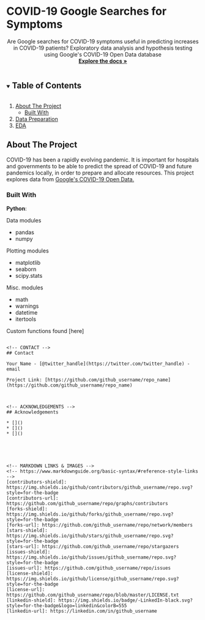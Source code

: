   # COVID-19 Google Searches for Symptoms
  
  <p align="center">
    Are Google searches for COVID-19 symptoms useful in predicting increases in COVID-19 patients?
    Exploratory data analysis and hypothesis testing using Google's COVID-19 Open Data database
    <br />
    <a href="https://github.com/chrisshaffer/covid-symptom-searches"><strong>Explore the docs »</strong></a>
    <br />
  </p>



<!-- TABLE OF CONTENTS -->
<details open="open">
  <summary><h2 style="display: inline-block">Table of Contents</h2></summary>
  <ol>
    <li>
      <a href="#about-the-project">About The Project</a>
      <ul>
        <li><a href="#built-with">Built With</a></li>
      </ul>
    </li>
    <li>
      <a href="#data-prep">Data Preparation</a>
    </li>
    <li>
      <a href="#data-prep">EDA</a>
    </li>
  </ol>
</details>



<!-- ABOUT THE PROJECT -->
## About The Project

COVID-19 has been a rapidly evolving pandemic. It is important for hospitals and governments to be able to predict the spread of COVID-19 and future pandemics locally, in order to prepare and allocate resources. This project explores data from [Google's COVID-19 Open Data.](https://github.com/GoogleCloudPlatform/covid-19-open-data) 

### Built With
<b>Python</b>:

Data modules
* pandas
* numpy

Plotting modules
* matplotlib
* seaborn
* scipy.stats

Misc. modules
* math
* warnings
* datetime
* itertools

Custom functions found [here]

```

<!-- CONTACT -->
## Contact

Your Name - [@twitter_handle](https://twitter.com/twitter_handle) - email

Project Link: [https://github.com/github_username/repo_name](https://github.com/github_username/repo_name)



<!-- ACKNOWLEDGEMENTS -->
## Acknowledgements

* []()
* []()
* []()





<!-- MARKDOWN LINKS & IMAGES -->
<!-- https://www.markdownguide.org/basic-syntax/#reference-style-links -->
[contributors-shield]: https://img.shields.io/github/contributors/github_username/repo.svg?style=for-the-badge
[contributors-url]: https://github.com/github_username/repo/graphs/contributors
[forks-shield]: https://img.shields.io/github/forks/github_username/repo.svg?style=for-the-badge
[forks-url]: https://github.com/github_username/repo/network/members
[stars-shield]: https://img.shields.io/github/stars/github_username/repo.svg?style=for-the-badge
[stars-url]: https://github.com/github_username/repo/stargazers
[issues-shield]: https://img.shields.io/github/issues/github_username/repo.svg?style=for-the-badge
[issues-url]: https://github.com/github_username/repo/issues
[license-shield]: https://img.shields.io/github/license/github_username/repo.svg?style=for-the-badge
[license-url]: https://github.com/github_username/repo/blob/master/LICENSE.txt
[linkedin-shield]: https://img.shields.io/badge/-LinkedIn-black.svg?style=for-the-badge&logo=linkedin&colorB=555
[linkedin-url]: https://linkedin.com/in/github_username
